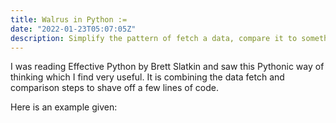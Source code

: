 ```yaml
---
title: Walrus in Python :=
date: "2022-01-23T05:07:05Z"
description: Simplify the pattern of fetch a data, compare it to something else, and then use it
---
```


I was reading Effective Python by Brett Slatkin and saw this Pythonic way of thinking which I find very useful. It is combining the data fetch and comparison steps to shave off a few lines of code.

Here is an example given: